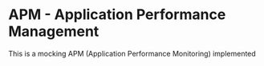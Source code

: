 # APM - Application Performance Management

This is a mocking APM (Application Performance Monitoring) implemented 

